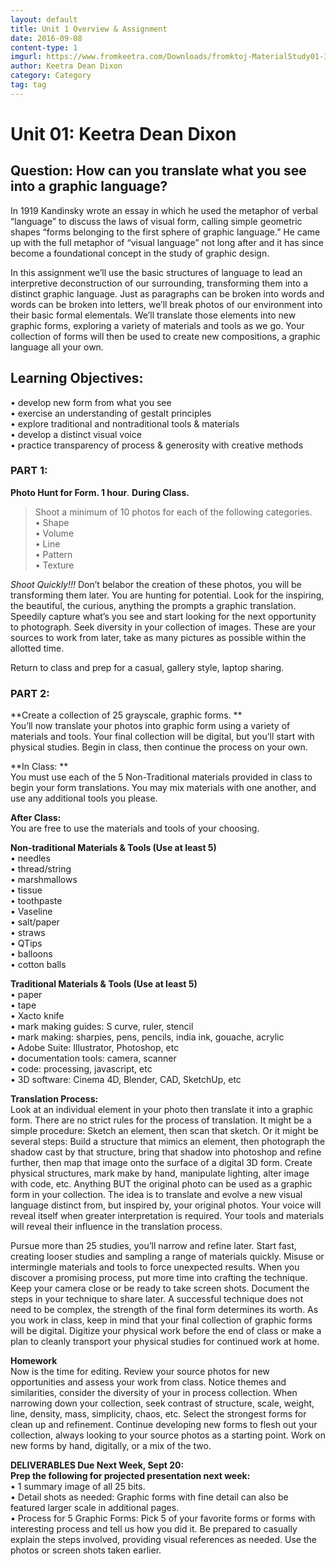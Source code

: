 ```yaml
---
layout: default
title: Unit 1 Overview & Assignment
date: 2016-09-08
content-type: 1
imgurl: https://www.fromkeetra.com/Downloads/fromktoj-MaterialStudy01-360x530.jpg
author: Keetra Dean Dixon
category: Category
tag: tag
---
```


# Unit 01: Keetra Dean Dixon


## Question: How can you translate what you see into a graphic language?

In 1919 Kandinsky wrote an essay in which he used the metaphor of verbal “language” to discuss the laws of visual form, calling simple geometric shapes “forms belonging to the first sphere of graphic language.” He came up with the full metaphor of “visual language” not long after and it has since become a foundational concept in the study of graphic design.

In this assignment we’ll use the basic structures of language to lead an interpretive deconstruction of our surrounding, transforming them into a distinct graphic language. Just as paragraphs can be broken into words and words can be broken into letters, we’ll break photos of our environment into their basic formal elementals. We’ll translate those elements into new graphic forms, exploring a variety of materials and tools as we go. Your collection of forms will then be used to create new compositions, a graphic language all your own.

## Learning Objectives:

• develop new form from what you see  
• exercise an understanding of gestalt principles  
• explore traditional and nontraditional tools & materials  
• develop a distinct visual voice  
• practice transparency of process & generosity with creative methods

### PART 1:   
**Photo Hunt for Form. 1 hour**. **During Class.**  
>Shoot a minimum of 10 photos for each of the following categories.  
• Shape  
• Volume  
• Line  
• Pattern  
• Texture

*Shoot Quickly!!!* Don’t belabor the creation of these photos, you will be transforming them later. You are hunting for potential. Look for the inspiring, the beautiful, the curious, anything the prompts a graphic translation. Speedily capture what’s you see and start looking for the next opportunity to photograph. Seek diversity in your collection of images. These are your sources to work from later, take as many pictures as possible within the allotted time.

Return to class and prep for a casual, gallery style, laptop sharing.

### PART 2:  
**Create a collection of 25 grayscale, graphic forms. **  
You’ll now translate your photos into graphic form using a variety of materials and tools. Your final collection will be digital, but you’ll start with physical studies. Begin in class, then continue the process on your own.

**In Class: **  
You must use each of the 5 Non-Traditional materials provided in class to begin your form translations. You may mix materials with one another, and use any additional tools you please.

**After Class:**  
You are free to use the materials and tools of your choosing.

**Non-traditional Materials & Tools (Use at least 5)**  
• needles   
• thread/string  
• marshmallows   
• tissue  
• toothpaste  
• Vaseline  
• salt/paper   
• straws  
• QTips  
• balloons  
• cotton balls

**Traditional Materials & Tools (Use at least 5)**  
• paper  
• tape  
• Xacto knife  
• mark making guides: S curve, ruler, stencil  
• mark making: sharpies, pens, pencils, india ink, gouache, acrylic   
• Adobe Suite: Illustrator, Photoshop, etc  
• documentation tools: camera, scanner  
• code: processing, javascript, etc  
• 3D software: Cinema 4D, Blender, CAD, SketchUp, etc

**Translation Process:**  
Look at an individual element in your photo then translate it into a graphic form. There are no strict rules for the process of translation. It might be a simple procedure: Sketch an element, then scan that sketch. Or it might be several steps: Build a structure that mimics an element, then photograph the shadow cast by that structure, bring that shadow into photoshop and refine further, then map that image onto the surface of a digital 3D form. Create physical structures, mark make by hand, manipulate lighting, alter image with code, etc. Anything BUT the original photo can be used as a graphic form in your collection. The idea is to translate and evolve a new visual language distinct from, but inspired by, your original photos. Your voice will reveal itself when greater interpretation is required. Your tools and materials will reveal their influence in the translation process. 

Pursue more than 25 studies, you’ll narrow and refine later. Start fast, creating looser studies and sampling a range of materials quickly. Misuse or intermingle materials and tools to force unexpected results. When you discover a promising process, put more time into crafting the technique. Keep your camera close or be ready to take screen shots. Document the steps in your technique to share later. A successful technique does not need to be complex, the strength of the final form determines its worth. As you work in class, keep in mind that your final collection of graphic forms will be digital. Digitize your physical work before the end of class or make a plan to cleanly transport your physical studies for continued work at home.

**Homework**  
Now is the time for editing. Review your source photos for new opportunities and assess your work from class. Notice themes and similarities, consider the diversity of your in process collection. When narrowing down your collection, seek contrast of structure, scale, weight, line, density, mass, simplicity, chaos, etc. Select the strongest forms for clean up and refinement. Continue developing new forms to flesh out your collection, always looking to your source photos as a starting point. Work on new forms by hand, digitally, or a mix of the two.

**DELIVERABLES Due Next Week, Sept 20:**  
**Prep the following for projected presentation next week:**  
• 1 summary image of all 25 bits.   
• Detail shots as needed: Graphic forms with fine detail can also be featured larger scale in additional pages.  
• Process for 5 Graphic Forms: Pick 5 of your favorite forms or forms with interesting process and tell us how you did it. Be prepared to casually explain the steps involved, providing visual references as needed. Use the photos or screen shots taken earlier.  
